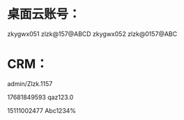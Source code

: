 # 桌面云账号：

zkygwx051 zlzk@157@ABCD
zkygwx052 zlzk@0157@ABC

# CRM：

admin/Zlzk.1157




17681849593
qaz123.0

15111002477   Abc1234%